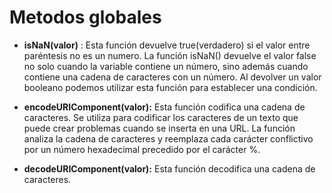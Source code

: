 # Metodos globales

* **isNaN(valor)** : Esta función devuelve true(verdadero) si el valor entre paréntesis no es un numero. La función isNaN() devuelve el valor false no solo cuando la variable contiene un número, sino además cuando contiene una cadena de caracteres con un número. Al devolver un valor booleano podemos utilizar esta función para establecer una condición.

* **encodeURIComponent(valor):** Esta función codifica una cadena de caracteres. Se utiliza para codificar los caracteres de un texto que  puede crear problemas cuando se inserta en una URL. La función analiza la cadena de caracteres y reemplaza cada carácter conflictivo por un número hexadecimal precedido por el carácter %.

* **decodeURIComponent(valor):** Esta función decodifica una cadena de caracteres.